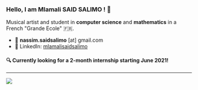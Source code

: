 ### Hello, I am Mlamali SAID SALIMO ! :wave:

Musical artist and student in __computer science__ and __mathematics__ in a French "Grande Ecole" :fr:.

- :email:	__nassim.saidsalimo__ [at] gmail.com
- :briefcase: LinkedIn: [mlamalisaidsalimo](https://www.linkedin.com/in/mlamalisaidsalimo)

#### :mag: Currently looking for a 2-month internship starting June 2021! 

---
![](https://drive.google.com/uc?id=1QwUUevHDdLBIA-7bmrYnmjFE9b5SPHKL&authuser=saidsalimo%40eisti.eu&usp=drive_fs)
